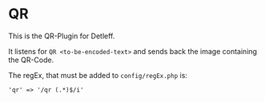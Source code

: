 # QR

This is the QR-Plugin for Detleff.

It listens for `QR <to-be-encoded-text>` and sends back the image containing the QR-Code.

The regEx, that must be added to `config/regEx.php` is:

```
'qr' => '/qr (.*)$/i'
```
